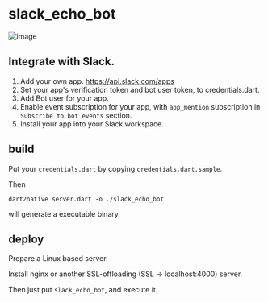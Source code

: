 # slack_echo_bot

![image](https://user-images.githubusercontent.com/11763113/69113481-76bb2500-0ac6-11ea-8684-f7b8a9005aa6.png)


## Integrate with Slack.

1. Add your own app. https://api.slack.com/apps
2. Set your app's verification token and bot user token, to credentials.dart.
3. Add Bot user for your app.
4. Enable event subscription for your app, with `app_mention` subscription in `Subscribe to bot events` section.
5. Install your app into your Slack workspace.

## build

Put your `credentials.dart` by copying `credentials.dart.sample`.

Then

```
dart2native server.dart -o ./slack_echo_bot
```

will generate a executable binary.

## deploy

Prepare a Linux based server.

Install nginx or another SSL-offloading (SSL -> localhost:4000) server.

Then just put `slack_echo_bot`, and execute it.
